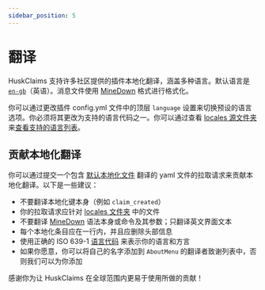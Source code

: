 ```yaml
---
sidebar_position: 5
---
```


# 翻译

HuskClaims 支持许多社区提供的插件本地化翻译，涵盖多种语言。默认语言是 [`en-gb`](https://github.com/WiIIiam278/HuskClaims/blob/master/common/src/main/resources/locales/en-gb.yml)（英语）。消息文件使用 [MineDown](https://github.com/Phoenix616/MineDown) 格式进行格式化。

你可以通过更改插件 config.yml 文件中的顶层 `language` 设置来切换预设的语言选项。你必须将其更改为支持的语言代码之一。你可以通过查看 [locales 源文件夹](https://github.com/WiIIiam278/HuskClaims/tree/master/common/src/main/resources/locales) 来[查看支持的语言列表](https://github.com/WiIIiam278/HuskClaims/tree/master/common/src/main/resources/locales)。

## 贡献本地化翻译
你可以通过提交一个包含 [默认本地化文件](https://github.com/WiIIiam278/HuskClaims/blob/master/common/src/main/resources/locales/en-gb.yml) 翻译的 yaml 文件的拉取请求来贡献本地化翻译。以下是一些建议：
* 不要翻译本地化键本身（例如 `claim_created`）
* 你的拉取请求应针对 [locales 文件夹](https://github.com/WiIIiam278/HuskClaims/tree/master/common/src/main/resources/locales) 中的文件
* 不要翻译 [MineDown](https://github.com/Phoenix616/MineDown) 语法本身或命令及其参数；只翻译英文界面文本
* 每个本地化条目应在一行内，并且应删除头部信息
* 使用正确的 ISO 639-1 [语言代码](https://en.wikipedia.org/wiki/List_of_ISO_639-1_codes) 来表示你的语言和方言
* 如果你愿意，你可以将自己的名字添加到 `AboutMenu` 的翻译者致谢列表中，否则我们可以为你添加

感谢你为让 HuskClaims 在全球范围内更易于使用所做的贡献！